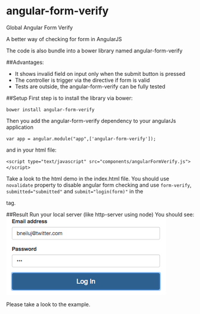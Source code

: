 angular-form-verify
===================

Global Angular Form Verify

A better way of checking for form in AngularJS

The code is also bundle into a bower library named angular-form-verify

##Advantages:
- It shows invalid field on input only when the submit button is pressed
- The controller is trigger via the directive if form is valid
- Tests are outside, the angular-form-verify can be fully tested

##Setup
First step is to install the library via bower:
```
bower install angular-form-verify
```

Then you add the angular-form-verify dependency to your angularJs application
```
var app = angular.module("app",['angular-form-verify']);
```

and in your html file:
```
<script type="text/javascript" src="components/angularFormVerify.js"></script>
```


Take a look to the html demo in the index.html file. You should use `novalidate` property to disable angular form checking and use `form-verify`, `submitted="submitted"` and `submit="login(form)"` in the <form> tag.

##Result
Run your local server (like http-server using node)
You should see:
![Login Form](https://raw.githubusercontent.com/bneiluj/angular-form-verify/master/loginForm.png)

Please take a look to the example.
